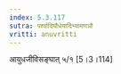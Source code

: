 ```yaml
---
index: 5.3.117
sutra: पर्श्वादियौधेयादिभ्यामणञौ
vritti: anuvritti
---
```


आयुधजीविसङ्‍घात् ५/१  [5।3।114]